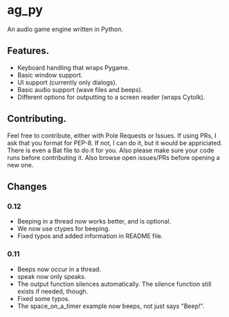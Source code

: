 # ag_py

An audio game engine written in Python.

## Features.

* Keyboard handling that wraps Pygame.
* Basic window support.
* UI support (currently only dialogs).
* Basic audio support (wave files and beeps).
* Different options for outputting to a screen reader (wraps Cytolk).

## Contributing.

Feel free to contribute, either with Pole Requests or Issues. If using PRs, I ask that you format for PEP-8. If not, I can do it, but it would be appriciated. There is even a Bat file to do it for you. Also please make sure your code runs before contributing it. Also browse open issues/PRs before opening a new one.

## Changes

### 0.12

* Beeping in a thread now works better, and is optional.
* We now use ctypes for beeping.
* Fixed typos and added information in README file.

### 0.11

* Beeps now occur in a thread.
* speak now only speaks.
* The output function silences automatically. The silence function still exists if needed, though.
* Fixed some typos.
* The space_on_a_timer example now beeps, not just says "Beep!".
